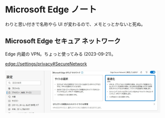 # Microsoft Edge ノート

わりと思い付きで名称やら UI が変わるので、メモとっとかないと死ぬ。

## Microsoft Edge セキュア ネットワーク

Edge 内蔵の VPN。ちょっと使ってみる (2023-09-21)。

<edge://settings/privacy#SecureNetwork>

![Alt text](imgs/edge/edge_vpn.jpg)
